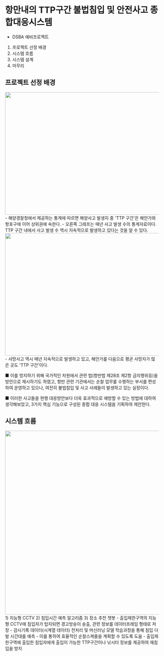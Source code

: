  # 항만내의 TTP구간 불법침입 및 안전사고 종합대응시스템
 - DSBA 예비프로젝트
 1. 프로젝트 선정 배경
 2. 시스템 흐름
 3. 시스템 설계
 4. 마무리

 ## 프로젝트 선정 배경
<img src="https://github.com/jong4499/DSBA_pre_PJT/assets/141287150/9eed864a-4797-4e0e-8edd-ba578fbf92a6" width=700 height = 400/>
- 해양경찰청에서 제공하는 통계에 따르면 해양사고 발생지 중 'TTP 구간'은 해안가와 항포구에 이어 상위권에 속한다.
- 오른쪽 그래프는 매년 사고 발생 수의 통계자료이다. TTP 구간 내에서 사고 발생 수 역시 지속적으로 발생하고 있다는 것을 알 수 있다.
   
<img src = "https://github.com/jong4499/DSBA_pre_PJT/assets/141287150/d006c7f1-e77d-438a-befb-0d228165c212" width = 700 height = 400/>
- 사망사고 역시 매년 지속적으로 발생하고 있고, 해안가를 다음으로 평균 사망자가 많은 곳도 'TTP 구간'이다.

■ 이를 방지하기 위해 국가적인 차원에서 관련 법(항만법 제28조 제2항 금지행위등)을 방안으로 제시하기도 하였고, 항만 관련 기관에서는 순찰 업무를 수행하는 부서를 편성하여 운영하고 있으나, 여전히 불법침입 및 사고 사례들이 발생하고 있는 실정이다.

■ 이러한 사고들을 현행 대응방안보다 더욱 효과적으로 예방할 수 있는 방법에 대하여 생각해보았고, 3가지 핵심 기능으로 구성된 종합 대응 시스템을 기획하여 제안한다.

 ## 시스템 흐름
 <img src = "https://github.com/jong4499/DSBA_pre_PJT/assets/141287150/8f1ba3d7-2218-40b6-bfe2-b9c5a66005e9" width = 700 height=600/>
1) 지능형 CCTV
2) 침입시간 예측 알고리즘
3) 장소 추천 챗봇   
- 출입제한구역의 지능형 CCTV에 침입자가 탑지되면 경고방송이 송출, 관련 정보를 데이터프레임 형태로 저장
- 감시기록 데이터(시계열 데이터) 전처리 및 머신러닝 모델 학습과정을 통해 침입 다발 시간대를 예측
- 이를 통하여 효율적인 순찰스케줄을 계획할 수 있도록 도움
- 출입제한구역에 출입한 침입자에게 출입이 가능한 TTP구간이나 낚시터 정보를 제공하여 재침입을 방지
